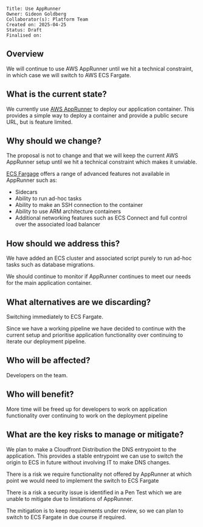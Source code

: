 ```
Title: Use AppRunner
Owner: Gideon Goldberg
Collaborator(s): Platform Team
Created on: 2025-04-25
Status: Draft 
Finalised on: 
```

## Overview

We will continue to use AWS AppRunner until we hit a technical constraint, in which case we will switch to AWS ECS Fargate.

## What is the current state?

We currently use [AWS AppRunner](https://aws.amazon.com/apprunner/) to deploy our application container. This provides a simple way to deploy a container and provide a public secure URL, but is feature limited.


## Why should we change?

The proposal is not to change and that we will keep the current AWS AppRunner setup until we hit a technical constraint which makes it unviable. 

[ECS Fargage](https://aws.amazon.com/fargate/) offers a range of advanced features not available in AppRunner such as:
* Sidecars
* Ability to run ad-hoc tasks
* Ability to make an SSH connection to the container
* Ability to use ARM architecture containers
* Additional networking features such as ECS Connect and full control over the associated load balancer


## How should we address this?

We have added an ECS cluster and associated script purely to run ad-hoc tasks such as database migrations. 

We should continue to monitor if AppRunner continues to meet our needs for the main application container.

## What alternatives are we discarding?

Switching immediately to ECS Fargate.

Since we have a working pipeline we have decided to continue with the current setup and prioritise application functionality over continuing to iterate our deployment pipeline.

## Who will be affected?

Developers on the team.

## Who will benefit?

More time will be freed up for developers to work on application functionality over continuing to work on the deployment pipeline

## What are the key risks to manage or mitigate?

We plan to make a Cloudfront Distribution the DNS entrypoint to the application. This provides a stable entrypoint we can use to switch the origin to ECS in future without involving IT to make DNS changes.

There is a risk we require functionality not offered by AppRunner at which point we would need to implement the switch to ECS Fargate

There is a risk a security issue is identified in a Pen Test which we are unable to mitigate due to limitations of AppRunner.

The mitigation is to keep requirements under review, so we can plan to switch to ECS Fargate in due course if required.
